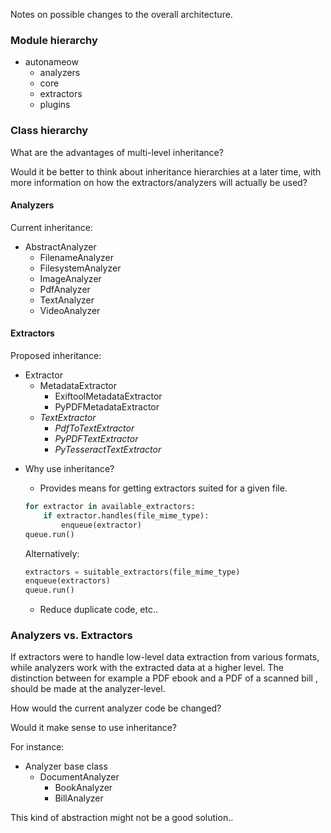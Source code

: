 Notes on possible changes to the overall architecture.


### Module hierarchy

- autonameow
    - analyzers
    - core
    - extractors
    - plugins


### Class hierarchy
What are the advantages of multi-level inheritance?

Would it be better to think about inheritance hierarchies at a later time,
with more information on how the extractors/analyzers will actually be used?

#### Analyzers
Current inheritance:

- AbstractAnalyzer
    - FilenameAnalyzer
    - FilesystemAnalyzer
    - ImageAnalyzer
    - PdfAnalyzer
    - TextAnalyzer
    - VideoAnalyzer

#### Extractors
Proposed inheritance:

- Extractor
    - MetadataExtractor
        - ExiftoolMetadataExtractor
        - PyPDFMetadataExtractor
    - *TextExtractor*
        - *PdfToTextExtractor*
        - *PyPDFTextExtractor*
        - *PyTesseractTextExtractor*


* Why use inheritance?

    * Provides means for getting extractors suited for a given file. 

    ```python
    for extractor in available_extractors:
        if extractor.handles(file_mime_type):
            enqueue(extractor)
    queue.run()
    ```

    Alternatively:
    ```python
    extractors = suitable_extractors(file_mime_type)
    enqueue(extractors)
    queue.run()
    ```

    * Reduce duplicate code, etc..


### Analyzers vs. Extractors
If extractors were to handle low-level data extraction from various formats,
while analyzers work with the extracted data at a higher level. The distinction
between for example a PDF ebook and a PDF of a scanned bill , should be made at
the analyzer-level.

How would the current analyzer code be changed?

Would it make sense to use inheritance?

For instance:

- Analyzer base class
    - DocumentAnalyzer
        - BookAnalyzer
        - BillAnalyzer

This kind of abstraction might not be a good solution..

